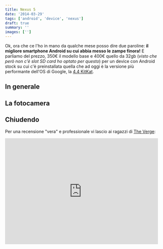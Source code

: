 ```yaml
---
title: Nexus 5
date: '2014-03-29'
tags: ['android', 'device', 'nexus']
draft: true
summary: ''
images: ['']
---
```


<!--
![Il mio RPi Zero "nudo" collegato alla TV](https://raw.githubusercontent.com/moebiusmania/blog-assets/master/images/2019/IMG_20190122_215800.jpg)<small>_Boom! E ora posso dire di e_</small>
-->

Ok, ora che ce l'ho in mano da qualche mese posso dire due paroline: **il migliore smartphone Android su cui abbia messo le zampe finora!** E parliamo del prezzo, 350€ il modello base e 400€ quello da 32gb (_visto che però non c'è slot SD card ho optato per questo_) per un device con Android stock su cui c'è preinstallata quella che ad oggi è la versione più performante dell'OS di Google, la [4.4 KitKat](https://www.android.com/intl/it_it/versions/kit-kat-4-4/).

## In generale

## La fotocamera

## Chiudendo

Per una recensione "vera" e professionale vi lascio ai ragazzi di [The Verge](https://www.theverge.com/2013/11/4/5062724/google-nexus-5-review):

<iframe width="100%" height="350" src="https://www.youtube.com/embed/umW0xnRu-VU" frameBorder="0" allowFullScreen></iframe>
